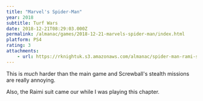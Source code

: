 ```yaml
---
title: "Marvel's Spider-Man"
year: 2018
subtitle: Turf Wars
date: 2018-12-21T08:29:03.000Z
permalink: /almanac/games/2018-12-21-marvels-spider-man/index.html
platform: PS4
rating: 3
attachments: 
    - url: https://rknightuk.s3.amazonaws.com/almanac/spider-man-rami-subway.jpg
---
```


This is _much_ harder than the main game and Screwball's stealth missions are really annoying.

Also, the Raimi suit came our while I was playing this chapter.
